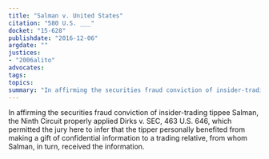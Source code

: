 ```yaml
---
title: "Salman v. United States"
citation: "580 U.S. ___"
docket: "15-628"
publishdate: "2016-12-06"
argdate: ""
justices:
- "2006alito"
advocates:
tags:
topics:
summary: "In affirming the securities fraud conviction of insider-trading tippee Salman, the Ninth Circuit properly applied Dirks v. SEC, 463 U.S. 646, which permitted the jury here to infer that the tipper personally benefited from making a gift of confidential information to a trading relative, from whom Salman, in turn, received the information."
---
```

In affirming the securities fraud conviction of insider-trading tippee Salman, the Ninth Circuit properly applied Dirks v. SEC, 463 U.S. 646, which permitted the jury here to infer that the tipper personally benefited from making a gift of confidential information to a trading relative, from whom Salman, in turn, received the information.

